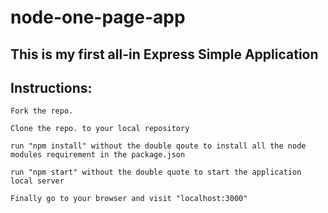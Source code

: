 # node-one-page-app

## This is my first all-in Express Simple Application



## Instructions:

`` Fork the repo. ``

`` Clone the repo. to your local repository ``

``run "npm install" without the double qoute to install all the node modules requirement in the package.json ``

``run "npm start" without the double quote to start the application local server ``

`` Finally go to your browser and visit "localhost:3000" ``





